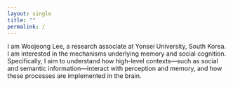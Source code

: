 ```yaml
---
layout: single
title: ""
permalink: /
---
```


I am Woojeong Lee, a research associate at Yonsei University, South Korea.
<br> I am interested in the mechanisms underlying memory and social cognition. Specifically, I aim to understand how high-level contexts—such as social and semantic information—interact with perception and memory, and how these processes are implemented in the brain.
